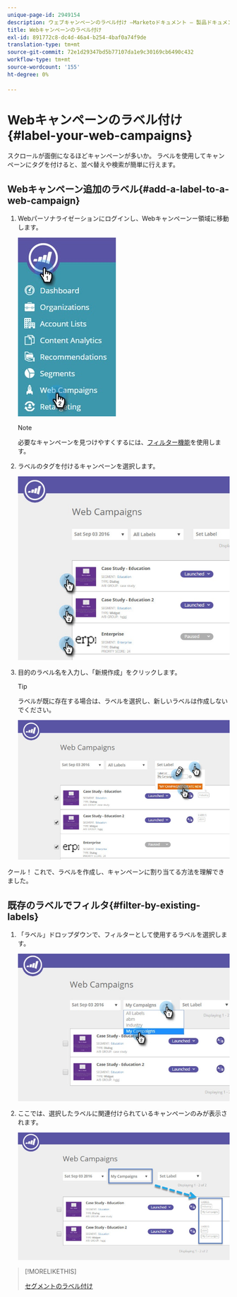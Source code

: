 ```yaml
---
unique-page-id: 2949154
description: ウェブキャンペーンのラベル付け —Marketoドキュメント — 製品ドキュメント
title: Webキャンペーンのラベル付け
exl-id: 891772c8-dc4d-46a4-b254-4baf0a74f9de
translation-type: tm+mt
source-git-commit: 72e1d29347bd5b77107da1e9c30169cb6490c432
workflow-type: tm+mt
source-wordcount: '155'
ht-degree: 0%

---
```


# Webキャンペーンのラベル付け{#label-your-web-campaigns}

スクロールが面倒になるほどキャンペーンが多いか。 ラベルを使用してキャンペーンにタグを付けると、並べ替えや検索が簡単に行えます。

## Webキャンペーン追加のラベル{#add-a-label-to-a-web-campaign}

1. Webパーソナライゼーションにログインし、Webキャンペーンー領域に移動します。

   ![](assets/web-campaigns-hand.jpg)

   >[!NOTE]
   >
   >必要なキャンペーンを見つけやすくするには、[フィルター機能](/help/marketo/product-docs/web-personalization/working-with-web-campaigns/filter-web-campaigns.md)を使用します。

1. ラベルのタグを付けるキャンペーンを選択します。

   ![](assets/web-campaigns-label.jpg)

1. 目的のラベル名を入力し、「新規作成」をクリックします。

   >[!TIP]
   >
   >ラベルが既に存在する場合は、ラベルを選択し、新しいラベルは作成しないでください。

   ![](assets/web-campaigns-set-label.jpg)

クール！ これで、ラベルを作成し、キャンペーンに割り当てる方法を理解できました。

## 既存のラベルでフィルタ{#filter-by-existing-labels}

1. 「ラベル」ドロップダウンで、フィルターとして使用するラベルを選択します。

   ![](assets/web-campaigns-my-campaigns-dropdown.jpg)

1. ここでは、選択したラベルに関連付けられているキャンペーンのみが表示されます。

   ![](assets/web-campaigns-label-showing.jpg)

>[!MORELIKETHIS]
>
>[セグメントのラベル付け](/help/marketo/product-docs/web-personalization/using-web-segments/label-your-segment.md)
